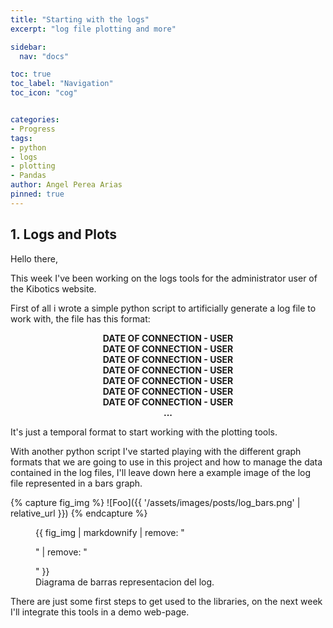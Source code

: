 ```yaml
---
title: "Starting with the logs"
excerpt: "log file plotting and more"

sidebar:
  nav: "docs"

toc: true
toc_label: "Navigation"
toc_icon: "cog"


categories:
- Progress
tags:
- python
- logs
- plotting
- Pandas
author: Angel Perea Arias
pinned: true
---
```




## 1. Logs and Plots

Hello there,

This week I've been working on the logs tools for the administrator user of the Kibotics website.

First of all i wrote a simple python script to artificially generate a log file to work with, the file has this format:

<p align="center">
<b>
  DATE OF CONNECTION - USER<br/>
  DATE OF CONNECTION - USER<br/>
  DATE OF CONNECTION - USER<br/>
  DATE OF CONNECTION - USER<br/>
  DATE OF CONNECTION - USER<br/>
  DATE OF CONNECTION - USER<br/>
  DATE OF CONNECTION - USER<br/>
  ...<br/>
</b>
</p>

It's just a temporal format to start working with the plotting tools.

With another python script I've started playing with the different graph formats that we are going to use in this project and how to manage the data contained in the log files, I'll leave down here a example image of the log file represented in a bars graph.

{% capture fig_img %}
![Foo]({{ '/assets/images/posts/log_bars.png' | relative_url }})
{% endcapture %}

<figure>
  {{ fig_img | markdownify | remove: "<p>" | remove: "</p>" }}
  <figcaption>Diagrama de barras representacion del log.</figcaption>
</figure>


There are just some first steps to get used to the libraries, on the next week I'll integrate this tools in a demo web-page.
